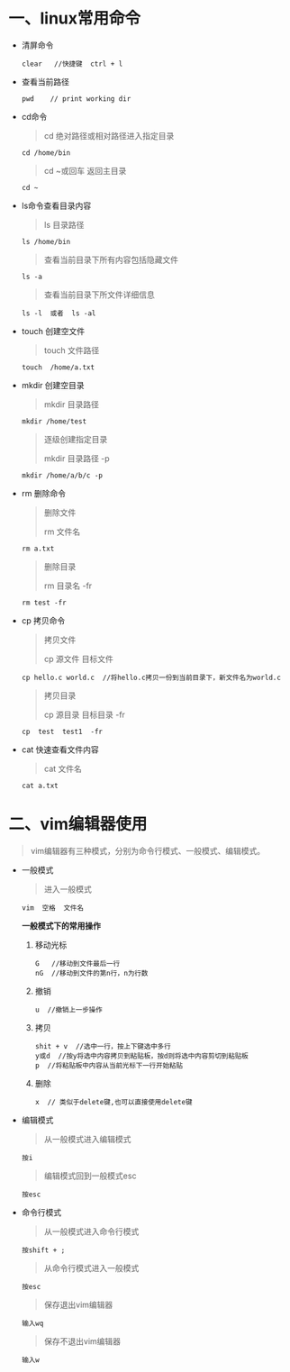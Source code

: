 # 一、linux常用命令

- 清屏命令

  ```
  clear   //快捷键  ctrl + l
  ```

- 查看当前路径

  ```
  pwd    // print working dir
  ```

- cd命令

  > cd  绝对路径或相对路径进入指定目录

  ```
  cd /home/bin
  ```

  > cd ~或回车   返回主目录

  ```
  cd ~
  ```

- ls命令查看目录内容

  > ls  目录路径

  ```
  ls /home/bin
  ```

  > 查看当前目录下所有内容包括隐藏文件

  ```
  ls -a
  ```

  > 查看当前目录下所文件详细信息

  ```
  ls -l  或者  ls -al
  ```


- touch 创建空文件

  > touch  文件路径

  ```
  touch  /home/a.txt
  ```

- mkdir 创建空目录

  > mkdir 目录路径  

  ```
  mkdir /home/test
  ```

  > 逐级创建指定目录
  >
  > mkdir 目录路径 -p

  ```
  mkdir /home/a/b/c -p
  ```

- rm 删除命令

  > 删除文件
  >
  > rm 文件名  

  ```
  rm a.txt
  ```

  > 删除目录
  >
  > rm 目录名 -fr

  ```
  rm test -fr
  ```

- cp 拷贝命令

  > 拷贝文件
  >
  > cp   源文件   目标文件

  ````
  cp hello.c world.c  //将hello.c拷贝一份到当前目录下，新文件名为world.c
  ````

  > 拷贝目录
  >
  > cp   源目录  目标目录  -fr

  ```
  cp  test  test1  -fr
  ```

  

- cat  快速查看文件内容

  > cat  文件名

  ```
  cat a.txt
  ```


# 二、vim编辑器使用

> vim编辑器有三种模式，分别为命令行模式、一般模式、编辑模式。

- 一般模式

  > 进入一般模式

  ```
  vim  空格  文件名 
  ```

  **一般模式下的常用操作**

  1. 移动光标

     ```
     G   //移动到文件最后一行
     nG  //移动到文件的第n行，n为行数
     ```

  2. 撤销

     ```
     u  //撤销上一步操作
     ```

  3. 拷贝

     ```
     shit + v  //选中一行，按上下键选中多行
     y或d  //按y将选中内容拷贝到粘贴板，按d则将选中内容剪切到粘贴板
     p  //将粘贴板中内容从当前光标下一行开始粘贴
     ```

  4. 删除

     ```
     x  // 类似于delete键,也可以直接使用delete键
     ```

- 编辑模式

  > 从一般模式进入编辑模式

  ````
  按i
  ````

  > 编辑模式回到一般模式esc

  ```
  按esc
  ```

- 命令行模式

  > 从一般模式进入命令行模式

  ```
  按shift + ;
  ```

  > 从命令行模式进入一般模式

  ```
  按esc
  ```

  > 保存退出vim编辑器

  ```
  输入wq
  ```

  > 保存不退出vim编辑器

  ```
  输入w
  ```

  